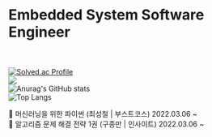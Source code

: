 <br></br>
# **Embedded System Software Engineer**  <br></br>
 
[![Solved.ac Profile](http://mazassumnida.wtf/api/v2/generate_badge?boj=leejeongwook)](https://solved.ac/leejeongwook/)  
<a href="https://opgc.me/#/users/LeeJeongWook" target="_blank"><img src="https://api.opgc.me/githubs/users/LeeJeongWook/tag/?theme=basic" /></a>  
![Anurag's GitHub stats](https://github-readme-stats.vercel.app/api?username=LeeJeongWook&show_icons=true&theme=radical)  
![Top Langs](https://github-readme-stats.vercel.app/api/top-langs/?username=LeeJeongWook&hide=jupyter%20notebook,HTML)

📕 머신러닝을 위한 파이썬 (최성철 | 부스트코스) 2022.03.06 ~  
📗 알고리즘 문제 해결 전략 1권 (구종만 | 인사이트) 2022.03.06 ~
